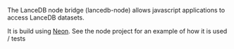 The LanceDB node bridge (lancedb-node) allows javascript applications to access LanceDB datasets.

It is build using [Neon](https://neon-bindings.com). See the node project for an example of how it is used / tests
